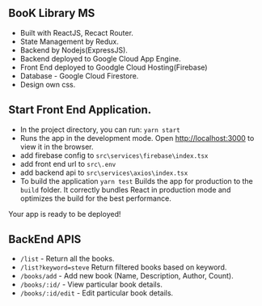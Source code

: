 ## BooK Library MS
* Built with ReactJS, Recact Router.
* State Management by Redux.
* Backend by Nodejs(ExpressJS).
* Backend deployed to Google Cloud App Engine.
* Front End deployed to Goodgle Cloud Hosting(Firebase)
* Database - Google Cloud Firestore.
* Design own css.

## Start Front End Application.

* In the project directory, you can run: `yarn start`
* Runs the app in the development mode. Open [http://localhost:3000](http://localhost:3000) to view it in the browser.
* add firebase config to `src\services\firebase\index.tsx`
* add front end url to `src\.env`
* add backend api to `src\services\axios\index.tsx`
* To build the application `yarn test` Builds the app for production to the `build` folder. It correctly bundles React in production mode and optimizes the build for the best performance.

Your app is ready to be deployed!

## BackEnd APIS
* `/list` - Return all the books.
* `/list?keyword=steve` Return filtered books based on keyword.
* `/books/add` - Add new book (Name, Description, Author, Count).
* `/books/:id/` - View particular book details.
* `/books/:id/edit` - Edit particular book details.